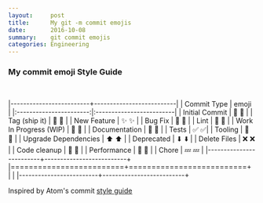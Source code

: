 ```yaml
---
layout:     post
title:      My git -m commit emojis
date:       2016-10-08
summary:    git commit emojis
categories: Engineering
---
```


### My commit emoji Style Guide
<br/>

|-------------------------+--------------------------|
| Commit Type             | emoji                    |
|:-----------------------:|:-------------------------|
| Initial Commit          | &#x1F389; :tada:         |
| Tag (ship it)           | &#x1F6A2; :ship:         |
| New Feature             | &#x2728;  :sparkles:     |
| Bug Fix                 | &#x1F41B; :bug:          |
| Lint                    | &#x1F455; :tshirt:       |
| Work In Progress (WIP)  | &#x1F6A7; :construction: |
| Documentation           | &#x1F4DD; :memo:         |
| Tests                   | &#x2705;  :white_check_mark:|
| Tooling                 | &#x1F527;  :wrench:      |
| Upgrade Dependencies    | &#x2B06; :arrow_up:      |
| Deprecated              | &#x2B07; :arrow_down:    |
| Delete Files            | &#x274C; :x:             |
| Code cleanup            | &#x1F3A8; :art:          |
| Performance             | &#x1F680; :rocket:       |
| Chore                   | &#x1F4A4; :zzz:          |
|-------------------------+--------------------------+
|=========================+==========================+
|                                                    |
|-------------------------+--------------------------+

Inspired by Atom's commit [style guide](https://github.com/atom/atom/blob/master/CONTRIBUTING.md)

